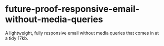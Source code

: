 # future-proof-responsive-email-without-media-queries
A lightweight, fully responsive email without media queries that comes in at a tidy 17kb.
